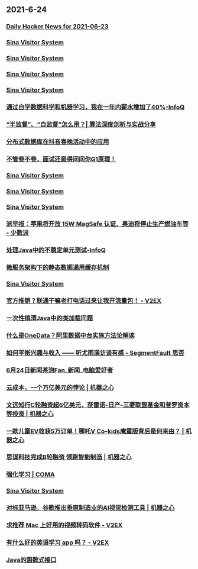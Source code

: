 
## 2021-6-24

### [Daily Hacker News for 2021-06-23](https://www.daemonology.net/hn-daily/2021-06-23.html)

### [Sina Visitor System](https://weibo.com/1402400261/KlCu898Ga)

### [Sina Visitor System](https://weibo.com/1402400261/KlCtCvV5g)

### [Sina Visitor System](https://weibo.com/1715118170/KlCqEogzT)

### [Sina Visitor System](https://weibo.com/1715118170/KlCkHldSp)

### [通过自学数据科学和机器学习，我在一年内薪水增加了40%-InfoQ](https://www.infoq.cn/article/4khRBQCrCqLSV18137BH)

### [“半监督”、“自监督”怎么用？| 算法深度剖析与实战分享](https://www.infoq.cn/article/47dc04aefc51fb45a4739c5ec)

### [分布式数据库在抖音春晚活动中的应用](https://www.infoq.cn/article/419094886f8d19d8ce28270ff)

### [不管卷不卷，面试还是得问问你G1原理！](https://www.infoq.cn/article/a67ca0dae583d5ba0bd30bc53)

### [Sina Visitor System](https://weibo.com/1402400261/KlCFgmZ16)

### [Sina Visitor System](https://weibo.com/1715118170/KlCJ9wqkt)

### [Sina Visitor System](https://weibo.com/1642628345/KlCZOdVMI)

### [派早报：苹果将开放 15W MagSafe 认证、奥迪将停止生产燃油车等 - 少数派](https://sspai.com/post/67393)

### [处理Java中的不稳定单元测试-InfoQ](https://www.infoq.cn/article/swJyT9U4VjCUGETtrHcZ)

### [微服务架构下的静态数据通用缓存机制](https://www.infoq.cn/article/ddcab73f9655bbd4df8891d21)

### [Sina Visitor System](https://weibo.com/1715118170/KlD7u1Sxb)

### [官方推销？联通干嘛老打电话过来让我开流量包！ - V2EX](https://www.v2ex.com/t/785334)

### [一次性搞清Java中的类加载问题](https://www.infoq.cn/article/69cd110273068db615725b865)

### [什么是OneData？阿里数据中台实施方法论解读](https://www.infoq.cn/article/ef6f4279812365b85d56498db)

### [如何平衡兴趣与收入 —— 听尤雨溪访谈有感 - SegmentFault 思否](https://segmentfault.com/a/1190000040230988)

### [6月24日新闻茶泡Fan_新闻_电脑爱好者](https://www.cfan.com.cn/2021/0624/135311.shtml)

### [云成本，一个万亿美元的悖论 | 机器之心](https://www.jiqizhixin.com/articles/2021-06-24-4)

### [文远知行C轮融资超6亿美元，获雷诺-日产-三菱联盟基金和普罗资本等投资 | 机器之心](https://www.jiqizhixin.com/articles/2021-06-24-3)

### [一款儿童EV收获5万订单！哪吒V Co-kids魔童版背后是何来由？ | 机器之心](https://www.jiqizhixin.com/articles/2021-06-24-2)

### [思谋科技完成B轮融资 领跑智能制造 | 机器之心](https://www.jiqizhixin.com/articles/2021-06-24)

### [强化学习 | COMA](https://www.infoq.cn/article/2c350b15aac1b00185ce8f802)

### [Sina Visitor System](https://weibo.com/1715118170/KlDvZ8c1Y)

### [对标亚马逊，谷歌推出垂直制造业的AI视觉检测工具 | 机器之心](https://www.jiqizhixin.com/articles/2021-06-24-5)

### [求推荐 Mac 上好用的视频转码软件 - V2EX](https://www.v2ex.com/t/785373)

### [有什么好的英语学习 app 吗？ - V2EX](https://www.v2ex.com/t/785278)

### [Java的函数式接口](https://www.infoq.cn/article/23f78e90246d799e8264d97ba)